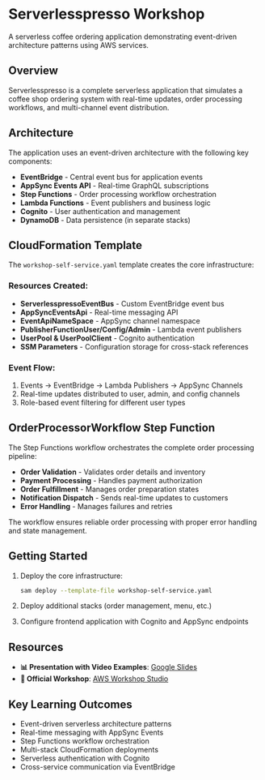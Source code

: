 # Serverlesspresso Workshop

A serverless coffee ordering application demonstrating event-driven architecture patterns using AWS services.

## Overview

Serverlesspresso is a complete serverless application that simulates a coffee shop ordering system with real-time updates, order processing workflows, and multi-channel event distribution.

## Architecture

The application uses an event-driven architecture with the following key components:

- **EventBridge** - Central event bus for application events
- **AppSync Events API** - Real-time GraphQL subscriptions
- **Step Functions** - Order processing workflow orchestration
- **Lambda Functions** - Event publishers and business logic
- **Cognito** - User authentication and management
- **DynamoDB** - Data persistence (in separate stacks)

## CloudFormation Template

The `workshop-self-service.yaml` template creates the core infrastructure:

### Resources Created:
- **ServerlesspressoEventBus** - Custom EventBridge event bus
- **AppSyncEventsApi** - Real-time messaging API
- **EventApiNameSpace** - AppSync channel namespace
- **PublisherFunctionUser/Config/Admin** - Lambda event publishers
- **UserPool & UserPoolClient** - Cognito authentication
- **SSM Parameters** - Configuration storage for cross-stack references

### Event Flow:
1. Events → EventBridge → Lambda Publishers → AppSync Channels
2. Real-time updates distributed to user, admin, and config channels
3. Role-based event filtering for different user types

## OrderProcessorWorkflow Step Function

The Step Functions workflow orchestrates the complete order processing pipeline:

- **Order Validation** - Validates order details and inventory
- **Payment Processing** - Handles payment authorization
- **Order Fulfillment** - Manages order preparation states
- **Notification Dispatch** - Sends real-time updates to customers
- **Error Handling** - Manages failures and retries

The workflow ensures reliable order processing with proper error handling and state management.

## Getting Started

1. Deploy the core infrastructure:
   ```bash
   sam deploy --template-file workshop-self-service.yaml
   ```

2. Deploy additional stacks (order management, menu, etc.)

3. Configure frontend application with Cognito and AppSync endpoints

## Resources

- **📊 Presentation with Video Examples**: [Google Slides](https://docs.google.com/presentation/d/1qb1ofxJz_yd7UmhHos3cPPkjZHvlIgAn/edit?slide=id.g36cde9e505e_0_19#slide=id.g36cde9e505e_0_19)
- **🎯 Official Workshop**: [AWS Workshop Studio](https://catalog.workshops.aws/serverlesspresso/en-US)

## Key Learning Outcomes

- Event-driven serverless architecture patterns
- Real-time messaging with AppSync Events
- Step Functions workflow orchestration
- Multi-stack CloudFormation deployments
- Serverless authentication with Cognito
- Cross-service communication via EventBridge
